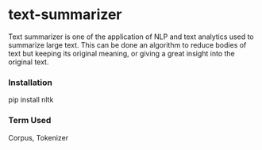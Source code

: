# text-summarizer

Text summarizer is one of the application of NLP and text analytics used to summarize large text. This can be done an algorithm to reduce bodies of text but keeping its original meaning, or giving a great insight into the original text.

### Installation
pip install nltk

### Term Used
Corpus, Tokenizer
